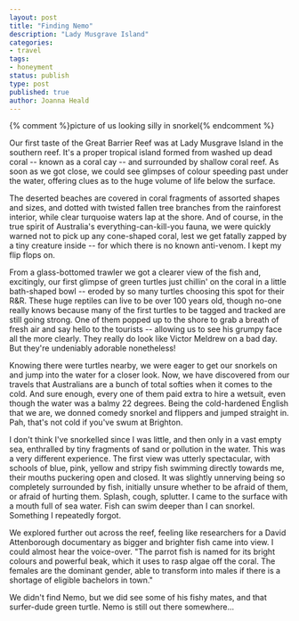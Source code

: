 ```yaml
---
layout: post
title: "Finding Nemo"
description: "Lady Musgrave Island"
categories:
- travel
tags:
- honeyment
status: publish
type: post
published: true
author: Joanna Heald
---
```


{% comment %}picture of us looking silly in snorkel{% endcomment %}

Our first taste of the Great Barrier Reef was at Lady Musgrave Island in the southern reef. It's a proper tropical island formed from washed up dead coral -- known as a coral cay -- and surrounded by shallow coral reef. As soon as we got close, we could see glimpses of colour speeding past under the water, offering clues as to the huge volume of life below the surface. 

The deserted beaches are covered in coral fragments of assorted shapes and sizes, and dotted with twisted fallen tree branches from the rainforest interior, while clear turquoise waters lap at the shore. And of course, in the true spirit of Australia's everything-can-kill-you fauna, we were quickly warned not to pick up any cone-shaped coral, lest we get fatally zapped by a tiny creature inside -- for which there is no known anti-venom. I kept my flip flops on.

From a glass-bottomed trawler we got a clearer view of the fish and, excitingly, our first glimpse of green turtles just chillin' on the coral in a little bath-shaped bowl -- eroded by so many turtles choosing this spot for their R&R. These huge reptiles can live to be over 100 years old, though no-one really knows because many of the first turtles to be tagged and tracked are still going strong. One of them popped up to the shore to grab a breath of fresh air and say hello to the tourists -- allowing us to see his grumpy face all the more clearly. They really do look like Victor Meldrew on a bad day. But they're undeniably adorable nonetheless!

Knowing there were turtles nearby, we were eager to get our snorkels on and jump into the water for a closer look. Now, we have discovered from our travels that Australians are a bunch of total softies when it comes to the cold. And sure enough, every one of them paid extra to hire a wetsuit, even though the water was a balmy 22 degrees. Being the cold-hardened English that we are, we donned comedy snorkel and flippers and jumped straight in. Pah, that's not cold if you've swum at Brighton. 

I don't think I've snorkelled since I was little, and then only in a vast empty sea, enthralled by tiny fragments of sand or pollution in the water. This was a very different experience. The first view was utterly spectacular, with schools of blue, pink, yellow and stripy fish swimming directly towards me, their mouths puckering open and closed. It was slightly unnerving being so completely surrounded by fish, initially unsure whether to be afraid of them, or afraid of hurting them. Splash, cough, splutter. I came to the surface with a mouth full of sea water. Fish can swim deeper than I can snorkel. Something I repeatedly forgot.

We explored further out across the reef, feeling like researchers for a David Attenborough documentary as bigger and brighter fish came into view. I could almost hear the voice-over. "The parrot fish is named for its bright colours and powerful beak, which it uses to rasp algae off the coral. The females are the dominant gender, able to transform into males if there is a shortage of eligible bachelors in town."

We didn't find Nemo, but we did see some of his fishy mates, and that surfer-dude green turtle. Nemo is still out there somewhere...  











